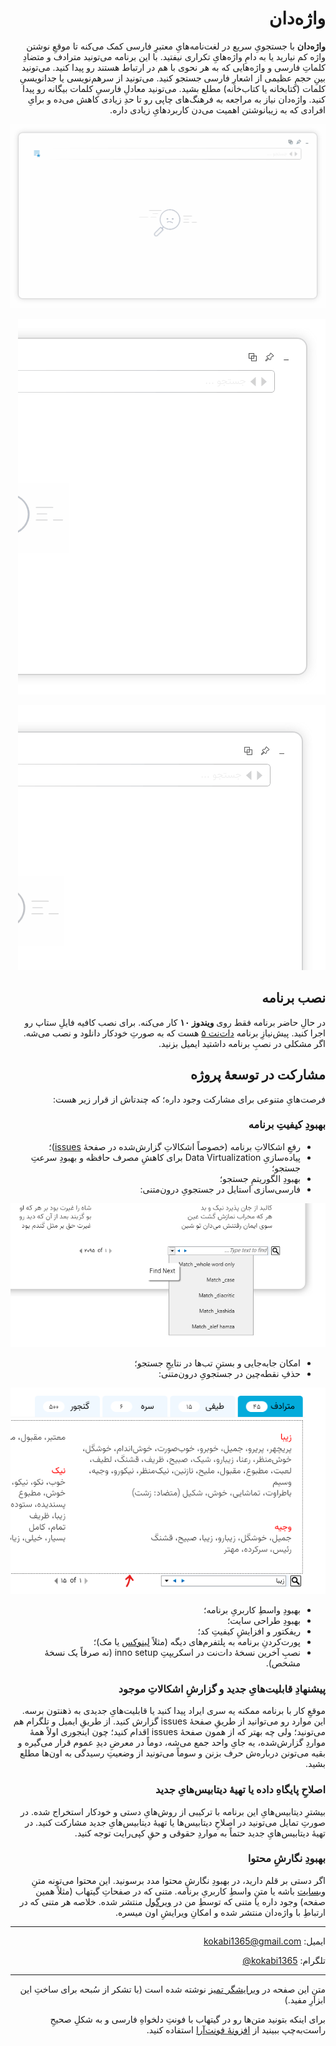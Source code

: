 <div dir="rtl">

# واژه‌دان

**واژه‌دان** با جستجویِ سریع در لغت‌نامه‌هایِ معتبرِ فارسی کمک می‌کنه تا موقعِ نوشتن واژه کم نیارید یا به دامِ واژه‌هایِ تکراری نیفتید. با این برنامه می‌تونید مترادف و متضادِ کلماتِ فارسی و واژه‌هایی که به هر نحوی با هم در ارتباط هستند رو پیدا کنید. می‌تونید بینِ حجمِ عظیمی از اشعارِ فارسی جستجو کنید. می‌تونید از سرهم‌نویسی یا جدانویسیِ کلمات (کتابخانه یا کتاب‌خانه) مطلع بشید. می‌تونید معادلِ فارسیِ کلمات بیگانه رو پیدا کنید. واژه‌دان نیاز به مراجعه به فرهنگ‌های چاپی رو تا حدِ زیادی کاهش می‌ده و برایِ افرادی که به زیبانوشتن اهمیت می‌دن کاربردهایِ زیادی داره. 

![](docs/assets/images/demo.gif)
  
![](docs/assets/images/ganjvar.gif)
  
![](docs/assets/images/emlaei.gif)
  
## نصب برنامه
در حالِ حاضر برنامه فقط روی **ویندوز ۱۰** کار می‌کنه. برای نصب کافیه فایلِ ستاپ رو اجرا کنید. پیش‌نیازِ برنامه [دات‌نت ۵](https://dotnet.microsoft.com/download) هست که به صورتِ خودکار دانلود و نصب می‌شه. اگر مشکلی در نصبِ برنامه داشتید ایمیل بزنید.

## مشارکت در توسعهٔ پروژه
فرصت‌هایِ متنوعی برای مشارکت وجود داره؛ که چندتاش از قرار زیر هست:

###  بهبودِ کیفیتِ برنامه

+ رفعِ اشکالاتِ برنامه (خصوصاً اشکالاتِ گزارش‌شده در صفحهٔ [issues](https://github.com/kokabi1365/Vajehdan/issues))؛
+ پیاده‌سازیِ Data Virtualization برای کاهشِ مصرف حافظه و بهبودِ سرعتِ جستجو؛
+ بهبودِ الگوریتمِ جستجو؛
+ فارسی‌سازی استایل در جستجویِ درون‌متنی:

![1](docs/contribution/1.png)

+ امکان جابه‌جایی و بستنِ تب‌ها در نتایجِ جستجو؛
+ حذفِ نقطه‌چین در جستجویِ درون‌متنی:
  
![2](docs/contribution/2.png)
  
+ بهبودِ واسطِ کاربریِ برنامه؛
+  بهبودِ طراحی سایت؛
+ ریفکتور و افزایشِ کیفیتِ کد؛
+ پورت‌کردنِ برنامه به پلتفرم‌های دیگه (مثلاً [لینوکس](https://github.com/kokabi1365/Vajehdan/issues/21) یا مک)؛
+ نصبِ آخرین نسخهٔ دات‌نت در اسکریپتِ inno setup (نه صرفاً یک نسخهٔ مشخص).

### پیشنهادِ قابلیت‌هایِ جدید و گزارشِ اشکالاتِ موجود

موقعِ کار با برنامه ممکنه یه سری ایراد پیدا کنید یا قابلیت‌هایِ جدیدی به ذهنتون برسه. این موارد رو می‌توانید از طریقِ صفحهٔ issues گزارش کنید. از طریقِ ایمیل و تلگرام هم می‌تونید؛ ولی چه بهتر که از همون صفحهٔ issues اقدام کنید؛ چون اینجوری اولاً همهٔ مواردِ گزارش‌شده، یه جایِ واحد جمع می‌شه، دوماً در معرضِ دیدِ عموم قرار می‌گیره و بقیه می‌تونن درباره‌ش حرف بزنن و سوماً می‌تونید از وضعیتِ رسیدگی به اون‌ها مطلع بشید.

### اصلاحِ پایگاهِ داده یا تهیهٔ دیتابیس‌هایِ جدید

بیشترِ دیتابیس‌هایِ این برنامه با ترکیبی از روش‌هایِ دستی و خودکار استخراج شده. در صورتِ تمایل می‌تونید در اصلاحِ دیتابیس‌ها یا تهیهٔ دیتابیس‌هایِ جدید مشارکت کنید. در تهیهٔ دیتابیس‌هایِ جدید حتماً به مواردِ حقوقی و حقِ کپی‌رایت توجه کنید.

###  بهبودِ نگارشِ محتوا

اگر دستی بر قلم دارید، در بهبودِ نگارشِ محتوا مدد برسونید. این محتوا می‌تونه متنِ [وبسایت](https://kokabi1365.github.io/Vajehdan/) باشه یا متنِ واسطِ کاربریِ برنامه. متنی که در صفحاتِ گیتهاب (مثلاً همین صفحه) وجود داره یا متنی که توسطِ من در [ویرگول](https://virgool.io/@kokabi) منتشر شده. خلاصه هر متنی که در ارتباطِ با واژه‌دان منتشر شده و امکانِ ویرایشِ اون میسره.

---

ایمیل: kokabi1365@gmail.com
  
تلگرام: [kokabi1365@](http://t.me/kokabi1365)

---

متنِ این صفحه در [ویرایشگر تمیز](https://www.sobhe.ir/moratab/) نوشته شده است (با تشکر از سُبحه برای ساختِ این ابزارِ مفید.) 

برای اینکه بتونید متن‌ها رو در گیتهاب با فونتِ دلخواهِ فارسی و به شکلِ صحیحِ راست‌به‌چپ ببینید از [افزونهٔ فونت‌آرا](https://mimalef70.github.io/fontara/) استفاده کنید.

</div>
